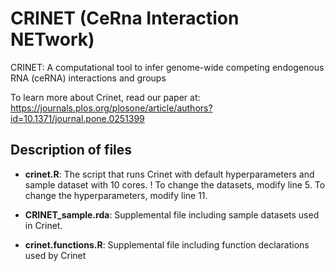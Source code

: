 # CRINET (CeRna Interaction NETwork)
CRINET: A computational tool to infer genome-wide competing endogenous RNA (ceRNA) interactions and groups

To learn more about Crinet, read our paper at: https://journals.plos.org/plosone/article/authors?id=10.1371/journal.pone.0251399

## Description of files
- **crinet.R**: The script that runs Crinet with default hyperparameters and sample dataset with 10 cores.
     ! To change the datasets, modify line 5. To change the hyperparameters, modify line 11.
  
- **CRINET_sample.rda**: Supplemental file including sample datasets used in Crinet.
- **crinet.functions.R**: Supplemental file including function declarations used by Crinet

